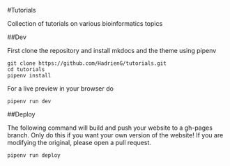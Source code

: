 #Tutorials

Collection of tutorials on various bioinformatics topics

##Dev

First clone the repository and install mkdocs and the theme using pipenv

```
git clone https://github.com/HadrienG/tutorials.git
cd tutorials
pipenv install
```

For a live preview in your browser do

```
pipenv run dev
```

##Deploy

The following command will build and push your website to a gh-pages branch. Only do this if you want your own version of the website! If you are modifying the original, please open a pull request.

```
pipenv run deploy
```
